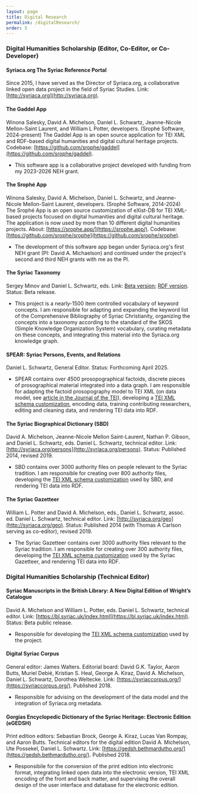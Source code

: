 ```yaml
---
layout: page
title: Digital Research
permalink: /digitalResearch/
order: 5
---
```


### Digital Humanities Scholarship (Editor, Co-Editor, or Co-Developer)

#### Syriaca.org The Syriac Reference Portal
Since 2015, I have served as the Director of Syriaca.org, a collaborative linked open data project in the field of Syriac Studies.
Link: [http://syriaca.org](http://syriaca.org).

#### The Gaddel App 
Winona Salesky, David A. Michelson, Daniel L. Schwartz, Jeanne-Nicole Mellon-Saint Laurent, and William L Potter, developers. 
(Srophé Software, 2024-present)
The Gaddel App is an open source application for TEI XML and RDF-based digital humanities and digital cultural heritage projects. 
Codebase: [https://github.com/srophe/gaddel](https://github.com/srophe/gaddel).

- This software app is a collaborative project developed with funding from my 2023-2026 NEH grant.


#### The Srophé App
Winona Salesky, David A. Michelson, Daniel L. Schwartz, and Jeanne-Nicole Mellon-Saint Laurent, developers. (Srophé Software, 2014-2024) 
The Srophé App is an open source customization of eXist-DB for TEI XML-based projects focused on digital humanities and 
digital cultural heritage. The application is now used by more than 10 different digital humanities projects.
About: [https://srophe.app/](https://srophe.app/). Codebase: [https://github.com/srophe/srophe](https://github.com/srophe/srophe).

- The development of this software app began under Syriaca.org's first NEH grant (PI: David A. Michaelson) and continued under
the project's second and third NEH grants with me as the PI.


#### The Syriac Taxonomy
Sergey Minov and Daniel L. Schwartz, eds. Link: [Beta version](https://d2iy9xuv4su69v.cloudfront.net/taxonomy/index.html); 
[RDF version](https://raw.githubusercontent.com/srophe/syriaca-data/refs/heads/development/data/taxonomy/taxonomy.rdf).
Status: Beta release.

- This project is a nearly-1500 item controlled vocabulary of keyword concepts. 
I am responsible for adapting and expanding the keyword list of 
the Comprehensive Bibliography of Syriac Christianity, organizing the concepts into a taxonomy according to the standard of the 
SKOS (Simple Knowledge Organization System) vocabulary, curating metadata on these concepts, and integrating this material
into the Syriaca.org knowledge graph.


#### SPEAR: Syriac Persons, Events, and Relations
Daniel L. Schwartz, General Editor. Status: Forthcoming April 2025.

- SPEAR contains over 4500 prosopographical factoids, discrete pieces of prosographical material
integrated into a data graph. I am responsible for adapting the factoid prosopography model to TEI XML 
(on data model, see [article in the Journal of the TEI](https://journals.openedition.org/jtei/3979)), developing a
[TEI XML schema customization](https://github.com/srophe/spear/tree/main/documentation/Schema), encoding data, training 
contributing researchers, editing and cleaning data, and rendering TEI data into RDF.


#### The Syriac Biographical Dictionary (SBD)  
David A. Michelson, Jeanne-Nicole Mellon Saint-Laurent, Nathan P. Gibson, and Daniel L. Schwartz, eds. Daniel L. Schwartz,
technical editor. Link: [http://syriaca.org/persons](http://syriaca.org/persons). Status: Published 2014, revised 2019.

- SBD contains over 3000 authority files on people relevant to the Syriac tradition. I am responsible for creating over 800 authority files, 
developing the [TEI XML schema customization](https://github.com/srophe/syriaca/tree/main/documentation/schemas) used 
by SBD, and rendering TEI data into RDF.


#### The Syriac Gazetteer
William L. Potter and David A. Michelson, eds., Daniel L. Schwartz, assoc. ed. 
Daniel L. Schwartz, technical editor. Link: [http://syriaca.org/geo](http://syriaca.org/geo). 
Status: Published 2014 (with Thomas A Carlson serving as co-editor), revised 2019.

- The Syriac Gazetteer contains over 3000 authority files relevant to the Syriac tradition. I am responsible for creating over 300 authority files,
developing the [TEI XML schema customization](https://github.com/srophe/syriaca/tree/main/documentation/schemas) used 
by the Syriac Gazetteer, and rendering TEI data into RDF.


### Digital Humanities Scholarship (Technical Editor)


#### Syriac Manuscripts in the British Library: A New Digital Edition of Wright’s Catalogue
David A. Michelson and William L. Potter, eds. Daniel L. Schwartz, technical editor. 
Link: [https://bl.syriac.uk/index.html](https://bl.syriac.uk/index.html). Status: Beta public release.

- Responsible for developing the [TEI XML schema customization](https://github.com/srophe/britishLibrary/tree/main/documentation/schema)
used by the project.


#### Digital Syriac Corpus
General editor: James Walters. Editorial board: David G.K. Taylor, Aaron Butts, Muriel Debié, 
Kristian S. Heal, George A. Kiraz, David A. Michelson, Daniel L. Schwartz, Dorothea Weltecke. 
Link: [https://syriaccorpus.org/](https://syriaccorpus.org/). Published 2018. 

- Responsible for advising on the development of the data model and the integration of Syriaca.org metadata.


#### Gorgias Encyclopedic Dictionary of the Syriac Heritage: Electronic Edition (eGEDSH)
Print edition editors: Sebastian Brock, George A. Kiraz, Lucas Van Rompay, and Aaron Butts. Technical editors for the digital 
edition David A. Michelson, Ute Possekel, Daniel L. Schwartz. 
Link: [https://gedsh.bethmardutho.org/](https://gedsh.bethmardutho.org/). Published 2018.

- Responsibile for the conversion of the print edition into electronic format, integrating linked open data into the electronic 
version, TEI XML encoding of the front and back matter, and supervising the overall design of the user interface 
and database for the electronic edition.

[jekyll-organization]: https://github.com/jekyll
